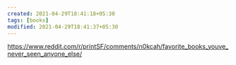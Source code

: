 ```yaml
---
created: 2021-04-29T18:41:18+05:30
tags: [books]
modified: 2021-04-29T18:41:37+05:30
---
```


https://www.reddit.com/r/printSF/comments/n0kcah/favorite_books_youve_never_seen_anyone_else/